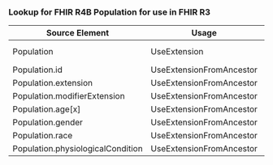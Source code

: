 ### Lookup for FHIR R4B Population for use in FHIR R3

| Source Element | Usage | Target |
| -------------- | ----- | ------ |
| Population | UseExtension | http://hl7.org/fhir/4.3/StructureDefinition/extension-Population |
| Population.id | UseExtensionFromAncestor | - |
| Population.extension | UseExtensionFromAncestor | - |
| Population.modifierExtension | UseExtensionFromAncestor | - |
| Population.age[x] | UseExtensionFromAncestor | - |
| Population.gender | UseExtensionFromAncestor | - |
| Population.race | UseExtensionFromAncestor | - |
| Population.physiologicalCondition | UseExtensionFromAncestor | - |
